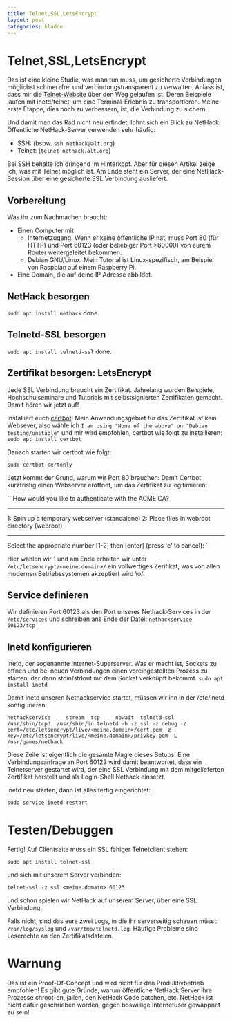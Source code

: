 ```yaml
---
title: Telnet,SSL,LetsEncrypt
layout: post
categories: kladde
---
```


# Telnet,SSL,LetsEncrypt

Das ist eine kleine Studie, was man tun muss, um gesicherte Verbindungen möglichst schmerzfrei und verbindungstransparent zu verwalten.
Anlass ist, dass mir die [Telnet-Website](https://gitlab.com/mb/telnet-site) über den Weg gelaufen ist. Deren Beispiele laufen mit inetd/telnet, um
eine Terminal-Erlebnis zu transportieren. Meine erste Etappe, dies noch zu verbessern, ist, die Verbindung zu sichern.

Und damit man das Rad nicht neu erfindet, lohnt sich ein Blick zu NetHack. Öffentliche NetHack-Server verwenden sehr häufig:
* SSH: (bspw. `ssh nethack@alt.org`)
* Telnet: (`telnet nethack.alt.org`)

Bei SSH behalte ich dringend im Hinterkopf. Aber für diesen Artikel zeige ich, was mit Telnet möglich ist. Am Ende steht ein Server, der
eine NetHack-Session über eine gesicherte SSL Verbindung ausliefert.

## Vorbereitung
Was ihr zum Nachmachen braucht:
* Einen Computer mit 
    * Internetzugang. Wenn er keine öffentliche IP hat, muss Port 80 (für HTTP) und Port 60123 (oder beliebiger Port >60000) von eurem Router weitergeleitet bekommen.
    * Debian GNU/Linux. Mein Tutorial ist Linux-spezifisch, am Beispiel von Raspbian auf einem Raspberry Pi.
* Eine Domain, die auf deine IP Adresse abbildet.


## NetHack besorgen
``sudo apt install nethack``
done.

## Telnetd-SSL besorgen
`sudo apt install telnetd-ssl`
done.

## Zertifikat besorgen: LetsEncrypt
Jede SSL Verbindung braucht ein Zertifikat. Jahrelang wurden Beispiele, Hochschulseminare und Tutorials mit selbstsignierten Zertifikaten gemacht. Damit hören wir jetzt auf!

Installiert euch [certbot](https://certbot.eff.org)! Mein Anwendungsgebiet für das Zertifikat ist kein Websever, also wähle ich
``I am using "None of the above" on "Debian testing/unstable"``
und mir wird empfohlen, certbot wie folgt zu installieren:
``sudo apt install certbot``

Danach starten wir certbot wie folgt:

``sudo certbot certonly``

Jetzt kommt der Grund, warum wir Port 80 brauchen: Damit Certbot kurzfristig einen Webserver eröffnet, um das Zertifikat zu legitimieren:

``
How would you like to authenticate with the ACME CA?
- - - - - - - - - - - - - - - - - - - - - - - - - - - - - - - - - - - - - - - -
1: Spin up a temporary webserver (standalone)
2: Place files in webroot directory (webroot)
- - - - - - - - - - - - - - - - - - - - - - - - - - - - - - - - - - - - - - - -
Select the appropriate number [1-2] then [enter] (press 'c' to cancel):
``

Hier wählen wir 1 und am Ende erhalten wir unter `/etc/letsencrypt/<meine.domain>/` ein vollwertiges Zerifikat, was von allen modernen Betriebssystemen
akzeptiert wird \o/.

## Service definieren
Wir definieren Port 60123 als den Port unseres Nethack-Services in der `/etc/services` und schreiben ans Ende der Datei:
``nethackservice     60123/tcp``

## Inetd konfigurieren
Inetd, der sogenannte Internet-Superserver. Was er macht ist, Sockets zu öffnen und bei neuen Verbindungen einen voreingestellten Prozess
zu starten, der dann stdin/stdout mit dem Socket verknüpft bekommt.
`sudo apt install inetd`

Damit inetd unseren Nethackservice startet, müssen wir ihn in der /etc/inetd konfigurieren:

``nethackservice     stream  tcp     nowait  telnetd-ssl     /usr/sbin/tcpd  /usr/sbin/in.telnetd -h -z ssl -z debug -z cert=/etc/letsencrypt/live/<meine.domain>/cert.pem -z key=/etc/letsencrypt/live/<meine.domain>/privkey.pem -L /usr/games/nethack``

Diese Zeile ist eigentlich die gesamte Magie dieses Setups. Eine Verbindungsanfrage an Port 60123 wird damit beantwortet, dass ein Telnetserver gestartet wird, der eine SSL Verbindung mit dem mitgelieferten Zertifikat herstellt und als Login-Shell Nethack einsetzt.

inetd neu starten, dann ist alles fertig eingerichtet:

``sudo service inetd restart``

# Testen/Debuggen

Fertig! Auf Clientseite muss ein SSL fähiger Telnetclient stehen:

``sudo apt install telnet-ssl``

und sich mit unserem Server verbinden:

``telnet-ssl -z ssl <meine.domain> 60123``

und schon spielen wir NetHack auf unserem Server, über eine SSL Verbindung.

Falls nicht, sind das eure zwei Logs, in die ihr serverseitig schauen müsst: ``/var/log/syslog`` und ``/var/tmp/telnetd.log``. Häufige Probleme sind Leserechte an den Zertifikatsdateien.

# Warnung

Das ist ein Proof-Of-Concept und wird nicht für den Produktivbetrieb empfohlen! Es gibt gute Gründe, warum öffentliche NetHack Server ihre Prozesse chroot-en, jailen, den NetHack Code patchen, etc. NetHack ist nicht dafür geschrieben worden, gegen böswillige Internetuser gewappnet zu sein!

